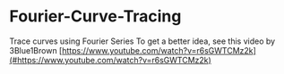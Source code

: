 # Fourier-Curve-Tracing
Trace curves using Fourier Series
To get a better idea, see this video by 3Blue1Brown
[https://www.youtube.com/watch?v=r6sGWTCMz2k](#https://www.youtube.com/watch?v=r6sGWTCMz2k)
